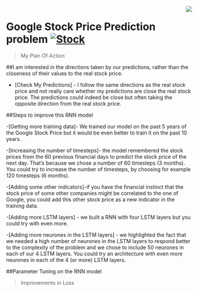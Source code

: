 

 <img src="icon.png" align="right" />

# Google Stock Price Prediction  problem [![Stock](https://cdn.rawgit.com/sindresorhus/awesome/d7305f38d29fed78fa85652e3a63e154dd8e8829/media/badge.svg)](https://github.com/sindresorhus/awesome#readme)
> My Plan Of Action


##I am   interested in the directions taken by our predictions, rather than the closeness of their values to the real stock price. 
 
 - [Check My Predictions] - I  follow the same directions as the real stock price and not  really care whether my  predictions are close the real stock price. 
 The predictions could indeed be close but often taking the opposite direction from the real stock price.
 


##Steps to  improve this RNN model


-[Getting more training data]- We trained our model on the past 5 years of the Google Stock Price but it would be even better to train it on the past 10 years.

-[Increasing the number of timesteps]- the model remembered the stock prices from the 60 previous financial days to predict the stock price of the next day. That’s because we chose a number of 60 timesteps (3 months). You could try to increase the number of timesteps, by choosing for example 120 timesteps (6 months).

-[Adding some other indicators]-if you have the financial instinct that the stock price of some other companies might be correlated to the one of Google, you could add this other stock price as a new indicator in the training data.

-[Adding more LSTM layers] - we built a RNN with four LSTM layers but you could try with even more.

-[Adding more neurones in the LSTM layers] - we highlighted the fact that we needed a high number of neurones in the LSTM layers to respond better to the complexity of the problem and we chose to include 50 neurones in each of our 4 LSTM layers. 
 You could try an architecture with even more neurones in each of the 4 (or more) LSTM layers.



##Parameter Tuning on the RNN model
> Improvements in Loss


